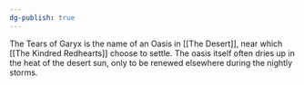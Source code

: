 ```yaml
---
dg-publish: true
---
```


The Tears of Garyx is the name of an Oasis in [[The Desert]], near which [[The Kindred Redhearts]] choose to settle. The oasis itself often dries up in the heat of the desert sun, only to be renewed elsewhere during the nightly storms.